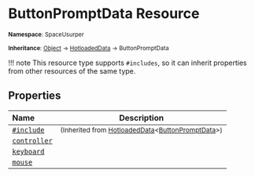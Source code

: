 # ButtonPromptData Resource

<small>**Namespace**: SpaceUsurper</small>

<small>**Inheritance**: [Object](https://docs.microsoft.com/en-us/dotnet/api/system.object?view=netframework-4.5) → [HotloadedData](HotloadedData.md) → ButtonPromptData</small>

!!! note
    This resource type supports `#includes`, so it can inherit properties
    from other resources of the same type.
## Properties

<div markdown="1" class="member-table">

| Name | Description |
| :--- | ----------- |
| [`#include`](HotloadedData-1/Include.md) | <small>(Inherited from [HotloadedData](HotloadedData-1.md)&lt;[ButtonPromptData](ButtonPromptData.md)&gt;)</small> | 
| [`controller`](ButtonPromptData/Controller.md) |  | 
| [`keyboard`](ButtonPromptData/Keyboard.md) |  | 
| [`mouse`](ButtonPromptData/Mouse.md) |  | 

</div>

